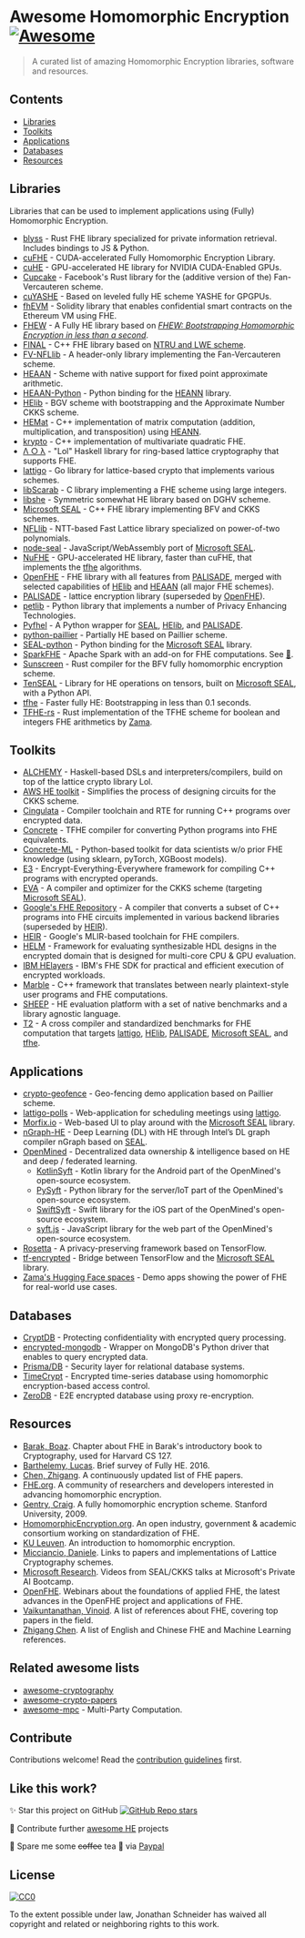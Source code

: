# Awesome Homomorphic Encryption [![Awesome](https://awesome.re/badge.svg)](https://awesome.re)

> A curated list of amazing Homomorphic Encryption libraries, software and resources.

## Contents

- [Libraries](#libraries)
- [Toolkits](#toolkits)
- [Applications](#applications)
- [Databases](#databases)
- [Resources](#resources)

## Libraries

Libraries that can be used to implement applications using (Fully) Homomorphic Encryption.

- [blyss](https://github.com/blyssprivacy/sdk) - Rust FHE library specialized for private information retrieval. Includes bindings to JS & Python.
- [cuFHE](https://github.com/vernamlab/cuFHE) - CUDA-accelerated Fully Homomorphic Encryption Library.
- [cuHE](https://github.com/vernamlab/cuHE) - GPU-accelerated HE library for NVIDIA CUDA-Enabled GPUs.
- [Cupcake](https://github.com/facebookresearch/Cupcake) - Facebook's Rust library for the (additive version of the) Fan-Vercauteren scheme.
- [cuYASHE](https://github.com/cuyashe-library/cuyashe) - Based on leveled fully HE scheme YASHE for GPGPUs.
- [fhEVM](https://github.com/zama-ai/fhevm) - Solidity library that enables confidential smart contracts on the Ethereum VM using FHE.
- [FHEW](https://github.com/lducas/FHEW) - A Fully HE library based on [_FHEW: Bootstrapping Homomorphic Encryption in less than a second_](https://eprint.iacr.org/2014/816).
- [FINAL](https://github.com/KULeuven-COSIC/FINAL) - C++ FHE library based on [NTRU and LWE scheme](https://eprint.iacr.org/2022/074).
- [FV-NFLlib](https://github.com/CryptoExperts/FV-NFLlib) - A header-only library implementing the Fan-Vercauteren scheme.
- <a name="HEAAN">[HEAAN](https://github.com/snucrypto/HEAAN) -  Scheme with native support for fixed point approximate arithmetic.
- [HEAAN-Python](https://github.com/Huelse/HEAAN-Python) - Python binding for the [HEANN](#HEAAN) library.
- <a name="HElib">[HElib](https://github.com/HomEnc/HElib) - BGV scheme with bootstrapping and the Approximate Number CKKS scheme.
- [HEMat](https://github.com/K-miran/HEMat) - C++ implementation of matrix computation (addition, multiplication, and transposition) using [HEANN](#HEAAN).
- [krypto](https://github.com/kryptnostic/krypto) - C++ implementation of multivariate quadratic FHE.
- [Λ ○ λ](https://github.com/cpeikert/Lol) - "Lol" Haskell library for ring-based lattice cryptography that supports FHE.
- <a name="lattigo">[lattigo](https://github.com/ldsec/lattigo) - Go library for lattice-based crypto that implements various schemes.
- [libScarab](https://github.com/hcrypt-project/libScarab) - C library implementing a FHE scheme using large integers.
- [libshe](https://github.com/bogdan-kulynych/libshe) - Symmetric somewhat HE library based on DGHV scheme.
- <a name="SEAL">[Microsoft SEAL](https://github.com/microsoft/SEAL) - C++ FHE library implementing BFV and CKKS schemes.</a>
- [NFLlib](https://github.com/quarkslab/NFLlib) - NTT-based Fast Lattice library specialized on power-of-two polynomials.
- [node-seal](https://github.com/morfix-io/node-seal) - JavaScript/WebAssembly port of [Microsoft SEAL](#SEAL).
- [NuFHE](https://github.com/nucypher/nufhe) - GPU-accelerated HE library, faster than cuFHE, that implements the [tfhe](#tfhe) algorithms.
- <a name="OpenFHE">[OpenFHE](https://github.com/openfheorg/openfhe-development) - FHE library with all features from [PALISADE](#PALISADE), merged with selected capabilities of [HElib](#HElib) and [HEAAN](#HEAAN) (all major FHE schemes).
- <a name="PALISADE">[PALISADE](https://palisade-crypto.org/software-library) - lattice encryption library (superseded by [OpenFHE](#OpenFHE)).
- [petlib](https://github.com/gdanezis/petlib) - Python library that implements a number of Privacy Enhancing Technologies.
- [Pyfhel](https://github.com/ibarrond/Pyfhel) - A Python wrapper for [SEAL](#SEAL), [HElib](#HElib), and [PALISADE](#PALISADE).
- [python-paillier](https://github.com/data61/python-paillier) - Partially HE based on Paillier scheme.
- [SEAL-python](https://github.com/Huelse/SEAL-Python/) - Python binding for the [Microsoft SEAL](#SEAL) library.
- [SparkFHE](https://github.com/SpiRITlab/spark) - Apache Spark with an add-on for FHE computations. See [:page_facing_up:](https://homomorphicencryption.org/wp-content/uploads/2019/08/poster_5.pdf).
- [Sunscreen](https://github.com/Sunscreen-tech/Sunscreen) - Rust compiler for the BFV fully homomorphic encryption scheme.
- [TenSEAL](https://github.com/OpenMined/TenSEAL) - Library for HE operations on tensors, built on [Microsoft SEAL](#SEAL), with a Python API.
- <a name="tfhe">[tfhe](https://github.com/tfhe/tfhe) - Faster fully HE: Bootstrapping in less than 0.1 seconds.</a>
- [TFHE-rs](https://github.com/zama-ai/tfhe-rs) - Rust implementation of the TFHE scheme for boolean and integers FHE arithmetics by [Zama](https://github.com/zama-ai).

## Toolkits

- [ALCHEMY](https://github.com/cpeikert/ALCHEMY) - Haskell-based DSLs and interpreters/compilers, build on top of the lattice crypto library Lol.
- [AWS HE toolkit](https://github.com/awslabs/homomorphic-implementors-toolkit) - Simplifies the process of designing circuits for the CKKS scheme.
- [Cingulata](https://github.com/CEA-LIST/Cingulata) - Compiler toolchain and RTE for running C++ programs over encrypted data.
- [Concrete](https://github.com/zama-ai/concrete) - TFHE compiler for converting Python programs into FHE equivalents.
- [Concrete-ML](https://github.com/zama-ai/concrete-ml) - Python-based toolkit for data scientists w/o prior FHE knowledge (using sklearn, pyTorch, XGBoost models). 
- [E3](https://github.com/momalab/e3) - Encrypt-Everything-Everywhere framework for compiling C++ programs with encrypted operands.
- [EVA](https://github.com/microsoft/EVA) - A compiler and optimizer for the CKKS scheme (targeting [Microsoft SEAL](#SEAL)).
- [Google's FHE Repository](https://github.com/google/fully-homomorphic-encryption) - A compiler that converts a subset of C++ programs into FHE circuits implemented in various backend libraries (superseded by [HEIR](#HEIR)).
- <a name="HEIR">[HEIR](https://github.com/google/heir) - Google's MLIR-based toolchain for FHE compilers.
- [HELM](https://github.com/TrustworthyComputing/helm) - Framework for evaluating synthesizable HDL designs in the encrypted domain that is designed for multi-core CPU & GPU evaluation.
- [IBM HElayers](https://github.com/IBM/helayers) - IBM's FHE SDK for practical and efficient execution of encrypted workloads.
- [Marble](https://github.com/MarbleHE/Marble) - C++ framework that translates between nearly plaintext-style user programs and FHE computations.
- [SHEEP](https://github.com/alan-turing-institute/SHEEP) - HE evaluation platform with a set of native benchmarks and a library agnostic language.
- [T2](https://github.com/TrustworthyComputing/T2-FHE-Compiler-and-Benchmarks) - A cross compiler and standardized benchmarks for FHE computation that targets [lattigo](#lattigo), [HElib](#HElib), [PALISADE](#PALISADE), [Microsoft SEAL](#SEAL), and [tfhe](#tfhe).

## Applications

- [crypto-geofence](https://github.com/Georeactor/crypto-geofence) - Geo-fencing demo application based on Paillier scheme.
- [lattigo-polls](https://github.com/ldsec/lattigo-polls-demo) - Web-application for scheduling meetings using [lattigo](#lattigo).
- [Morfix.io](https://morfix.io/sandbox) - Web-based UI to play around with the [Microsoft SEAL](#SEAL) library.
- [nGraph-HE](https://github.com/IntelAI/he-transformer) - Deep Learning (DL) with HE through Intel’s DL graph compiler nGraph based on [SEAL](#SEAL).
- [OpenMined](https://github.com/OpenMined) - Decentralized data ownership & intelligence based on HE and deep / federated learning.
  - [KotlinSyft](https://github.com/OpenMined/KotlinSyft) - Kotlin library for the Android part of the OpenMined's open-source ecosystem.
  - [PySyft](https://github.com/OpenMined/PySyft) - Python library for the server/IoT part of the OpenMined's open-source ecosystem.
  - [SwiftSyft](https://github.com/OpenMined/SwiftSyft) - Swift library for the iOS part of the OpenMined's open-source ecosystem.
  - [syft.js](https://github.com/OpenMined/syft.js) - JavaScript library for the web part of the OpenMined's open-source ecosystem.
- [Rosetta](https://github.com/LatticeX-Foundation/Rosetta) - A privacy-preserving framework based on TensorFlow.
- [tf-encrypted](https://github.com/tf-encrypted/tf-encrypted) - Bridge between TensorFlow and the [Microsoft SEAL](#SEAL) library.
- [Zama's Hugging Face spaces](https://huggingface.co/zama-fhe) - Demo apps showing the power of FHE for real-world use cases.

## Databases

- [CryptDB](https://github.com/CryptDB/cryptdb) - Protecting confidentiality with encrypted query processing.
- [encrypted-mongodb](https://github.com/pdroalves/encrypted-mongodb) - Wrapper on MongoDB's Python driver that enables to query encrypted data.
- [Prisma/DB](https://github.com/PrismaDB/PrismaDB) - Security layer for relational database systems.
- [TimeCrypt](https://github.com/TimeCrypt/timecrypt) - Encrypted time-series database using homomorphic encryption-based access control.
- [ZeroDB](https://github.com/zerodb/zerodb) - E2E encrypted database using proxy re-encryption.

## Resources

- [Barak, Boaz](https://intensecrypto.org/public/lec_15_FHE.html). Chapter about FHE in Barak's introductory book to Cryptography, used for Harvard CS 127.
- [Barthelemy, Lucas](https://blog.quarkslab.com/a-brief-survey-of-fully-homomorphic-encryption-computing-on-encrypted-data.html). Brief survey of Fully HE. 2016.
- [Chen, Zhigang](https://zhigang-chen.github.io/A%20List%20of%20FHE%20Papers.html). A continuously updated list of FHE papers.
- [FHE.org](https://fhe.org). A community of researchers and developers interested in advancing homomorphic encryption.
- [Gentry, Craig](https://crypto.stanford.edu/craig/craig-thesis.pdf). A fully homomorphic encryption scheme. Stanford University, 2009.
- [HomomorphicEncryption.org](https://homomorphicencryption.org). An open industry, government & academic consortium working on standardization of FHE.
- [KU Leuven](https://www.esat.kuleuven.be/cosic/tag/cosic-guide-to-crypto/). An introduction to homomorphic encryption.
- [Micciancio, Daniele](http://cseweb.ucsd.edu/~daniele/LatticeLinks/FHE.html). Links to papers and implementations of Lattice Cryptography schemes.
- [Microsoft Research](https://www.youtube.com/playlist?list=PLD7HFcN7LXRef-eTSGt_XOUJLZNoDINUn). Videos from SEAL/CKKS talks at Microsoft's Private AI Bootcamp.
- [OpenFHE](https://www.openfhe.org). Webinars about the foundations of applied FHE, the latest advances in the OpenFHE project and applications of FHE.
- [Vaikuntanathan, Vinoid](https://people.csail.mit.edu/vinodv/FHE/FHE-refs.html). A list of references about FHE, covering top papers in the field.
- [Zhigang Chen](https://zhigang-chen.github.io/FHE%20Resources.html). A list of English and Chinese FHE and Machine Learning references.

## Related awesome lists

- [awesome-cryptography](https://github.com/sobolevn/awesome-cryptography)
- [awesome-crypto-papers](https://github.com/pFarb/awesome-crypto-papers)
- [awesome-mpc](https://github.com/rdragos/awesome-mpc) - Multi-Party Computation.

## Contribute

Contributions welcome! Read the [contribution guidelines](contributing.md) first.

## Like this work?

✨ Star this project on GitHub [![GitHub Repo stars](https://img.shields.io/github/stars/jonaschn/awesome-he?style=social)](https://github.com/jonaschn/awesome-he)

🚀 Contribute further [awesome HE](https://github.com/jonaschn/awesome-he/edit/master/README.md) projects

💸 Spare me some ~~coffee~~ tea 🍵 via [Paypal](https://www.paypal.me/JonathanSchneiderDE/3)

## License

[![CC0](http://mirrors.creativecommons.org/presskit/buttons/88x31/svg/cc-zero.svg)](http://creativecommons.org/publicdomain/zero/1.0)

To the extent possible under law, Jonathan Schneider has waived all copyright and
related or neighboring rights to this work.
